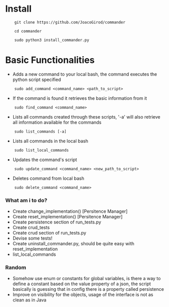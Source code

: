 # Install
```
    git clone https://github.com/JoacoGirod/commander
```
```
    cd commander
```
```
    sudo python3 install_commander.py
```

# Basic Functionalities
- Adds a new command to your local bash, the command executes the python script specified
```
    sudo add_command <command_name> <path_to_script>
```
- If the command is found it retrieves the basic information from it
```
    sudo find_command <command_name>
```
- Lists all commands created through these scripts, '-a' will also retrieve all information available for the commands
```
    sudo list_commands [-a]
```
- Lists all commands in the local bash
```
    sudo list_local_commands
```
- Updates the command's script
```
    sudo update_command <command_name> <new_path_to_script>
```
- Deletes command from local bash
```
    sudo delete_command <command_name>
```

### What am i to do?
- Create change_implementation() [Persitence Manager]
- Create reset_implementation() [Persitence Manager]
- Create persistence section of run_tests.py
- Create crud_tests
- Create crud section of run_tests.py
- Devise some tests!
- Create uninstall_commander.py, should be quite easy with reset_implementation
- list_local_commands

### Random
- Somehow use enum or constants for global variables, is there a way to define a constant based on the value property of a json, the script basically is guessing that in config there is a property called persistence
- Improve on visibility for the objects, usage of the interface is not as clean as in Java